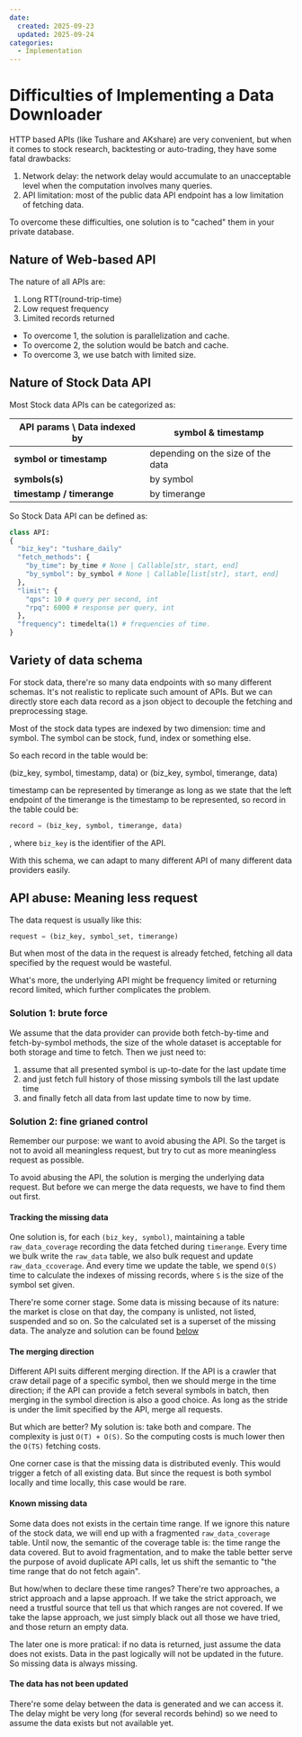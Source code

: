 ```yaml
---
date:
  created: 2025-09-23
  updated: 2025-09-24
categories:
  - Implementation
---
```


# Difficulties of Implementing a Data Downloader

HTTP based APIs (like Tushare and AKshare) are very convenient, but when it comes to stock research, backtesting or auto-trading, they have some fatal drawbacks:

1. Network delay: the network delay would accumulate to an unacceptable level when the computation involves many queries.
2. API limitation: most of the public data API endpoint has a low limitation of fetching data.

To overcome these difficulties, one solution is to "cached" them in your private database.

<!-- more -->

## Nature of Web-based API

The nature of all APIs are:

1. Long RTT(round-trip-time)
2. Low request frequency
3. Limited records returned

- To overcome 1, the solution is parallelization and cache.
- To overcome 2, the solution would be batch and cache.
- To overcome 3, we use batch with limited size.

## Nature of Stock Data API

Most Stock data APIs can be categorized as:

| API params \ Data indexed by | **symbol & timestamp**            |
|------------------------------|-----------------------------------|
| **symbol or timestamp**      | depending on the size of the data |
| **symbols(s)**               | by symbol                         |
| **timestamp / timerange**    | by timerange                      |

So Stock Data API can be defined as:

```python
class API:
{
  "biz_key": "tushare_daily"
  "fetch_methods": {
    "by_time": by_time # None | Callable[str, start, end]
    "by_symbol": by_symbol # None | Callable[list[str], start, end]
  },
  "limit": {
    "qps": 10 # query per second, int
    "rpq": 6000 # response per query, int
  },
  "frequency": timedelta(1) # frequencies of time.
}
```

## Variety of data schema

For stock data, there're so many data endpoints with so many different schemas. It's not realistic to replicate such amount of APIs.
But we can directly store each data record as a json object to decouple the fetching and preprocessing stage.

Most of the stock data types are indexed by two dimension: time and symbol. The symbol can be stock, fund, index or something else.

So each record in the table would be:

(biz_key, symbol, timestamp, data) or
(biz_key, symbol, timerange, data)

timestamp can be represented by timerange as long as we state that the left endpoint of the
timerange is the timestamp to be represented, so record in the table could be:

```python
record = (biz_key, symbol, timerange, data)
```

, where `biz_key` is the identifier of the API.

With this schema, we can adapt to many different API of many different data providers easily.

## API abuse: Meaning less request

The data request is usually like this:

```python
request = (biz_key, symbol_set, timerange)
```

But when most of the data in the request is already fetched,
fetching all data specified by the request would be wasteful.

What's more, the underlying API might be frequency limited or returning record limited,
which further complicates the problem.

### Solution 1: brute force

We assume that the data provider can provide both fetch-by-time and fetch-by-symbol methods,
the size of the whole dataset is acceptable for both storage and time to fetch. Then we just need
to:

1. assume that all presented symbol is up-to-date for the last update time
2. and just fetch full history of those missing symbols till the last update time
3. and finally fetch all data from last update time to now by time.

### Solution 2: fine grianed control

Remember our purpose: we want to avoid abusing the API. So the target is not
to avoid all meaningless request, but try to cut as more meaningless request as possible.

To avoid abusing the API, the solution is merging the underlying data request.
But before we can merge the data requests, we have to find them out first.

#### Tracking the missing data

One solution is, for each `(biz_key, symbol)`, maintaining a table `raw_data_coverage` recording the
data fetched during `timerange`. Every time we bulk write the `raw_data` table, we also bulk request
and update `raw_data_ccoverage`. And every time we update the table, we spend `O(S)` time to calculate
the indexes of missing records, where `S` is the size of the symbol set given.

There're some corner stage. Some data is missing because of its nature: the market is close on that day, the
company is unlisted, not listed, suspended and so on. So the calculated set is a superset of the
missing data. The analyze and solution can be found [below](#known-missing-data)

#### The merging direction

Different API suits different merging direction. If the API is a crawler that craw detail page of a specific
symbol, then we should merge in the time direction; if the API can provide a fetch several symbols in batch,
then merging in the symbol direction is also a good choice. As long as the stride is under the limit specified
by the API, merge all requests.

But which are better? My solution is: take both and compare. The complexity is just `O(T) + O(S)`.
So the computing costs is much lower then the `O(TS)` fetching costs.

One corner case is that the missing data is distributed evenly. This would trigger a fetch of all existing data.
But since the request is both symbol locally and time locally, this case would be rare.

#### Known missing data

Some data does not exists in the certain time range. If we ignore this nature of the stock data, we will end up
with a fragmented `raw_data_coverage` table. Until now, the semantic of the coverage table is: the time range the
data covered. But to avoid fragmentation, and to make the table better serve the purpose of avoid duplicate API calls, let us shift the semantic to "the time range that do not fetch again".

But how/when to declare these time ranges? There're two approaches, a strict approach and a lapse approach. If
we take the strict approach, we need a trustful source that tell us that which ranges are not covered. If we take the lapse approach, we just simply black out all those we have tried, and those return an empty data.

The later one is more pratical: if no data is returned, just assume the data does not exists. Data in the past
logically will not be updated in the future. So missing data is always missing.

#### The data has not been updated

There're some delay between the data is generated and we can access it. The delay might be very long (for several records behind) so we need to assume the data exists but not available yet.
